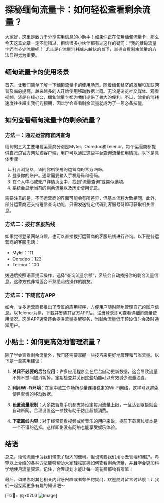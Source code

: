 # 探秘缅甸流量卡：如何轻松查看剩余流量？

大家好，这里是致力于分享实用信息的小助手！如果你正在使用缅甸流量卡，那么今天这篇文章一定不能错过。相信很多小伙伴都有过这样的疑问：“我的缅甸流量卡还有多少流量呢？”尤其是在流量消耗越来越快的当下，掌握查看剩余流量的方法显得尤为重要。

## 缅甸流量卡的使用场景

首先，让我们简单了解一下缅甸流量卡的使用场景。随着缅甸经济的发展和互联网普及率的提高，越来越多的人开始使用移动数据上网。无论是浏览社交媒体、观看视频，还是在线办公，缅甸流量卡都为我们提供了极大的便利。不过，流量的消耗速度往往超出我们的预期，因此学会查看剩余流量就成为了一项必备技能。

## 如何查看缅甸流量卡的剩余流量？

### 方法一：通过运营商官网查询

缅甸的三大主要电信运营商分别是Mytel、Ooredoo和Telenor。每个运营商都提供自己的官方网站或客户端，用户可以通过这些平台查询流量使用情况。以下是具体步骤：

1. 打开浏览器，访问你所使用的运营商的官方网站。
2. 登录你的账户。通常需要输入手机号码和密码。
3. 在个人中心或账户详情页面中，找到“流量查询”或类似选项。
4. 系统会显示当前的剩余流量以及历史使用记录。

需要注意的是，不同运营商的界面可能会有所差异，但基本流程大致相同。此外，部分运营商还支持短信查询功能，只需发送特定代码到客服号码即可获取相关信息。

### 方法二：拨打客服热线

如果觉得登录网站麻烦，也可以直接拨打运营商的客服热线进行咨询。以下是各运营商的客服电话：

- Mytel：111
- Ooredoo：123
- Telenor：100

拨通后按照语音提示操作，选择“查询流量余额”，系统会自动播报你的剩余流量信息。这种方式非常适合不熟悉网络操作的朋友。

### 方法三：下载官方APP

如今，许多运营商都推出了专属的应用程序，方便用户随时随地管理自己的账户信息。以Telenor为例，下载并安装其官方APP后，注册登录即可查看详细的流量使用情况。这类APP通常还会提供流量提醒服务，当剩余流量低于预设值时会及时通知用户。

## 小贴士：如何更高效地管理流量？

除了学会查看剩余流量外，我们还需要掌握一些技巧来更好地管理和节省流量。以下是一些实用建议：

1. **关闭不必要的后台应用**：许多应用程序会在后台自动更新数据，这会导致流量不知不觉间被消耗掉。定期检查并关闭这些功能可以有效减少流量浪费。
   
2. **利用Wi-Fi环境**：在家中或工作场所尽量连接稳定的Wi-Fi网络，这样可以避免使用宝贵的移动数据。

3. **设置流量限制**：大多数智能手机都支持设定每月流量上限，一旦达到限额就会自动断网。合理设置这一参数有助于防止超额消费。

4. **下载离线内容**：对于经常观看视频或听音乐的用户来说，提前下载离线版本是一个不错的选择。这样即使没有网络也能享受娱乐体验。

## 结语

总之，缅甸流量卡为我们带来了极大的便利，但也需要我们用心去管理和维护。希望以上介绍的各种方法能够帮助大家轻松掌握如何查看剩余流量，并且学会更加科学地使用流量资源。记住，合理规划才能让每一笔花费都物有所值！

最后，如果你对其他相关内容感兴趣或者有任何疑问，欢迎随时留言讨论哦！让我们一起探索更多有趣的知识吧～

[TG💪+ @jx0703 ![Image](https://github.com/user-attachments/assets/dbca1d08-cadb-493c-b0ec-ad6f7a83f270)]